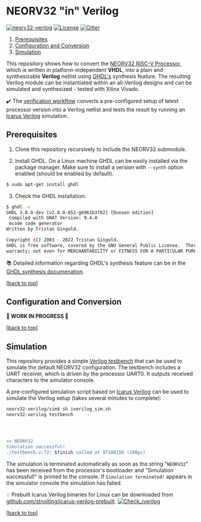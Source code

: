 # NEORV32 "in" Verilog

[![neorv32-verilog](https://img.shields.io/github/workflow/status/stnolting/neorv32-verilog/Verification/main?longCache=true&style=flat-square&label=neorv32-verilog%20check&logo=Github%20Actions&logoColor=fff)](https://github.com/stnolting/neorv32-verilog/actions/workflows/main.yml)
[![License](https://img.shields.io/github/license/stnolting/neorv32-verilog?longCache=true&style=flat-square&label=License)](https://github.com/stnolting/neorv32-verilog/blob/main/LICENSE)
[![Gitter](https://img.shields.io/badge/Chat-on%20gitter-4db797.svg?longCache=true&style=flat-square&logo=gitter&logoColor=e8ecef)](https://gitter.im/neorv32/community?utm_source=badge&utm_medium=badge&utm_campaign=pr-badge&utm_content=badge)

1. [Prerequisites](#Prerequisites)
2. [Configuration and Conversion](#Configuration-and-Conversion)
3. [Simulation](#Simulation)

This repository shows how to convert the [NEORV32 RISC-V Processor](https://github.com/stnolting/neorv32), which is
written in platform-independent **VHDL**, into a plain and synthesizable **Verilog** netlist using
[GHDL's](https://github.com/ghdl/ghdl) synthesis feature. The resulting Verilog module can be instantiated within an
all-Verilog designs and can be simulated and synthesized - tested with Xilinx Vivado.

:heavy_check_mark: The [verification workflow](https://github.com/stnolting/neorv32-verilog/actions/workflows/main.yml)
converts a pre-configured setup of latest processor version into a Verilog netlist and tests the result by running
an [Icarus Verilog](https://github.com/steveicarus/iverilog) simulation.


## Prerequisites

1. Clone this repository recursively to include the NEORV32 submodule.

2. Install GHDL. On a Linux machine GHDL can be easily installed via the package manager.
Make sure to install a version with `--synth` option enabled (should be enabled by default).

```bash
$ sudo apt-get install ghdl
```

3. Check the GHDL installation:

```bash
$ ghdl -v
GHDL 3.0.0-dev (v2.0.0-652-g6961b3f82) [Dunoon edition]
 Compiled with GNAT Version: 9.4.0
 mcode code generator
Written by Tristan Gingold.

Copyright (C) 2003 - 2022 Tristan Gingold.
GHDL is free software, covered by the GNU General Public License.  There is NO
warranty; not even for MERCHANTABILITY or FITNESS FOR A PARTICULAR PURPOSE.
```

:books: Detailed information regarding GHDL's synthesis feature can be in the
[GHDL synthesis documenation](https://ghdl.github.io/ghdl/using/Synthesis.html).

[[back to top](#NEORV32-in-Verilog)]


## Configuration and Conversion

**:construction: WORK IN PROGRESS :construction:**

[[back to top](#NEORV32-in-Verilog)]


## Simulation

This repository provides a simple [Verilog testbench](https://github.com/stnolting/neorv32-verilog/blob/main/sim/testbench.v)
that can be used to simulate the default NEORV32 configuration. The testbench includes a UART receiver, which is driven by the
processor UART0. It outputs received characters to the simulator console.

A pre-configured simulation script based on [Icarus Verilog](https://github.com/steveicarus/iverilog) can be used to simulate
the Verilog setup (takes several minutes to complete):

```bash
neorv32-verilog/sim$ sh iverilog_sim.sh
neorv32-verilog testbench




<< NEORV32
Simulation successful!
./testbench.v:72: $finish called at 97188150 (100ps)
```

The simulation is terminated automatically as soon as the string "`NEORV32`" has been received from the processor's bootloader
and "Simulation successful!" is printed to the console. If `Simulation terminated!` appears in the simulator console the simulation
has failed.

:bulb: Prebuilt Icarus Verilog binaries for Linux can be downloaded from
[github.com/stnolting/icarus-verilog-prebuilt](https://github.com/stnolting/icarus-verilog-prebuilt).
[![Check_iverilog](https://img.shields.io/github/workflow/status/stnolting/icarus-verilog-prebuilt/Check%20Icarus%20Verilog%20Packages/main?longCache=true&style=flat&label=Check%20iverilog&logo=Github%20Actions&logoColor=fff)](https://github.com/stnolting/icarus-verilog-prebuilt/actions/workflows/check_iverilog.yml)

[[back to top](#NEORV32-in-Verilog)]
